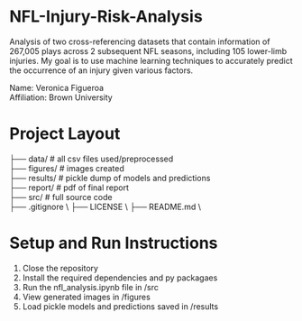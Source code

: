 # NFL-Injury-Risk-Analysis
Analysis of two cross-referencing datasets that contain information of 267,005 plays across 2 subsequent NFL seasons, including 105 lower-limb injuries. My goal is to use machine learning techniques to accurately predict the occurrence of an injury given various factors.

Name: Veronica Figueroa \
Affiliation: Brown University

# Project Layout
├── data/ # all csv files used/preprocessed \
├── figures/ # images created \
├── results/ # pickle dump of models and predictions \
├── report/ # pdf of final report \
├── src/ # full source code \
├── .gitignore \ 
├── LICENSE \ 
├── README.md \

# Setup and Run Instructions
1. Close the repository
2. Install the required dependencies and py packagaes
3. Run the nfl_analysis.ipynb file in /src
4. View generated images in /figures
5. Load pickle models and predictions saved in /results
